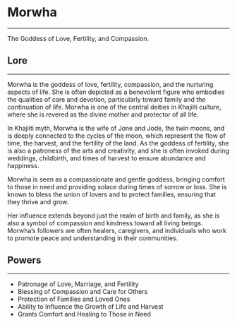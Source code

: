 # Morwha

---

The Goddess of Love, Fertility, and Compassion.

## Lore

---

Morwha is the goddess of love, fertility, compassion, and the nurturing aspects of life. She is often depicted as a benevolent figure who embodies the qualities of care and devotion, particularly toward family and the continuation of life. Morwha is one of the central deities in Khajiiti culture, where she is revered as the divine mother and protector of all life.

In Khajiiti myth, Morwha is the wife of Jone and Jode, the twin moons, and is deeply connected to the cycles of the moon, which represent the flow of time, the harvest, and the fertility of the land. As the goddess of fertility, she is also a patroness of the arts and creativity, and she is often invoked during weddings, childbirth, and times of harvest to ensure abundance and happiness.

Morwha is seen as a compassionate and gentle goddess, bringing comfort to those in need and providing solace during times of sorrow or loss. She is known to bless the union of lovers and to protect families, ensuring that they thrive and grow.

Her influence extends beyond just the realm of birth and family, as she is also a symbol of compassion and kindness toward all living beings. Morwha’s followers are often healers, caregivers, and individuals who work to promote peace and understanding in their communities.

## Powers

---

- Patronage of Love, Marriage, and Fertility
- Blessing of Compassion and Care for Others
- Protection of Families and Loved Ones
- Ability to Influence the Growth of Life and Harvest
- Grants Comfort and Healing to Those in Need
